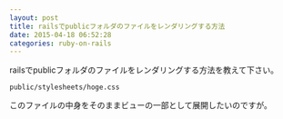 ```yaml
---
layout: post
title: railsでpublicフォルダのファイルをレンダリングする方法
date: 2015-04-18 06:52:28
categories: ruby-on-rails
---
```

<p>railsでpublicフォルダのファイルをレンダリングする方法を教えて下さい。</p>

<p><code>public/stylesheets/hoge.css</code></p>

<p>このファイルの中身をそのままビューの一部として展開したいのですが。</p>
